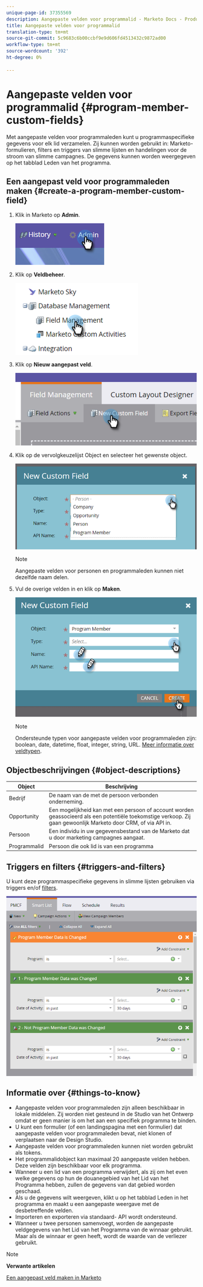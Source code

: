 ```yaml
---
unique-page-id: 37355569
description: Aangepaste velden voor programmalid - Marketo Docs - Productdocumentatie
title: Aangepaste velden voor programmalid
translation-type: tm+mt
source-git-commit: 5c9683c6b00ccbf9e9d606fd4513432c9872ad00
workflow-type: tm+mt
source-wordcount: '392'
ht-degree: 0%

---
```



# Aangepaste velden voor programmalid {#program-member-custom-fields}

Met aangepaste velden voor programmaleden kunt u programmaspecifieke gegevens voor elk lid verzamelen. Zij kunnen worden gebruikt in: Marketo-formulieren, filters en triggers van slimme lijsten en handelingen voor de stroom van slimme campagnes. De gegevens kunnen worden weergegeven op het tabblad Leden van het programma.

## Een aangepast veld voor programmaleden maken {#create-a-program-member-custom-field}

1. Klik in Marketo op **Admin**.

   ![](assets/one.png)

1. Klik op **Veldbeheer**.

   ![](assets/two.png)

1. Klik op **Nieuw aangepast veld**.

   ![](assets/three.png)

1. Klik op de vervolgkeuzelijst Object en selecteer het gewenste object.

   ![](assets/four.png)

   >[!NOTE]
   >
   >Aangepaste velden voor personen en programmaleden kunnen niet dezelfde naam delen.

1. Vul de overige velden in en klik op **Maken**.

   ![](assets/five.png)

   >[!NOTE]
   >
   >Ondersteunde typen voor aangepaste velden voor programmaleden zijn: boolean, date, datetime, float, integer, string, URL. [Meer informatie over veldtypen](http://docs.marketo.com/x/Wwgt).

## Objectbeschrijvingen {#object-descriptions}

| Object | Beschrijving |
|---|---|
| Bedrijf | De naam van de met de persoon verbonden onderneming. |
| Opportunity | Een mogelijkheid kan met een persoon of account worden geassocieerd als een potentiële toekomstige verkoop. Zij gaan gewoonlijk Marketo door CRM, of via API in. |
| Persoon | Een individu in uw gegevensbestand van de Marketo dat u door marketing campagnes aangaat. |
| Programmalid | Persoon die ook lid is van een programma |

## Triggers en filters {#triggers-and-filters}

U kunt deze programmaspecifieke gegevens in slimme lijsten gebruiken via [](http://docs.marketo.com/x/PoAR)triggers en/of [filters](http://docs.marketo.com/x/2YAI).

![](assets/six.png)

## Informatie over {#things-to-know}

* Aangepaste velden voor programmaleden zijn alleen beschikbaar in lokale middelen. Zij worden niet gesteund in de Studio van het Ontwerp omdat er geen manier is om het aan een specifiek programma te binden.
* U kunt een formulier (of een landingspagina met een formulier) dat aangepaste velden voor programmaleden bevat, niet klonen of verplaatsen naar de Design Studio.
* Aangepaste velden voor programmaleden kunnen niet worden gebruikt als tokens.
* Het programmalidobject kan maximaal 20 aangepaste velden hebben. Deze velden zijn beschikbaar voor elk programma.
* Wanneer u een lid van een programma verwijdert, als zij om het even welke gegevens op hun de douanegebied van het Lid van het Programma hebben, zullen de gegevens van dat gebied worden geschaad.
* Als u de gegevens wilt weergeven, klikt u op het tabblad Leden in het programma en maakt u een aangepaste weergave met de desbetreffende velden.
* Importeren en exporteren via [](http://docs.marketo.com/x/egAk)standaard- [](http://developers.marketo.com/)API wordt ondersteund.
* Wanneer u twee personen samenvoegt, worden de aangepaste veldgegevens van het Lid van het Programma van de winnaar gebruikt. Maar als de winnaar er geen heeft, wordt de waarde van de verliezer gebruikt.

>[!NOTE]
>
>**Verwante artikelen**
>
>[Een aangepast veld maken in Marketo](../../../../product-docs/administration/field-management/create-a-custom-field-in-marketo.md)

